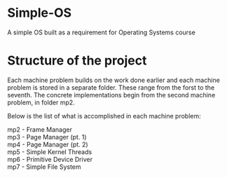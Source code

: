 # Simple-OS
A simple OS built as a requirement for Operating Systems course

# Structure of the project
Each machine problem builds on the work done earlier and each machine problem is stored in a separate folder. These range from the forst to the seventh.
The concrete implementations begin from the second machine problem, in folder mp2.

Below is the list of what is accomplished in each machine problem:

mp2 - Frame Manager <br /> 
mp3 - Page Manager (pt. 1) <br />
mp4 - Page Manager (pt. 2)\
mp5 - Simple Kernel Threads\
mp6 - Primitive Device Driver\
mp7 - Simple File System
